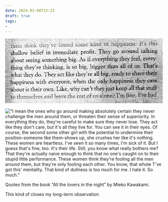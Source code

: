 ```yaml
---
date: 2024-03-08T23:23
draft: true
tags:
- 
---
```


!["It's this shallow belief in immediate profit. They go around talking about seeing something big. As if everything they feel, everything they re thinking, is so big, bigger than all of us. That's what they do. They act like they're all big, ready to share their happiness with everyone, when the only happiness they care about is their own. Like, why can't they just keep all that stuff to themselves and leave the rest of us alone?"](../attachment/vsc-paste/2024030823-240308232430.png)

!["I mean the ones who go around making absolutely certain they never challenge the men around them, or threaten their sense of superiority. In everything they do, they're careful to make sure they never lose. They act like they don't care, but it's all they live for. You can see it in their eyes. Of course, the second some other girl with the potential to undermine their position-someone like them-shows up, she crushes her like it's nothing. These women are heartless. I've seen it so many times, I'm sick of it. But I guess that's fine, too. It's their life. Still, you know what really bothers me? That they're actually naive enough to think that no one's caught on to their stupid little performance. These women think they're fooling all the men around them, but they're only fooling each other. You know, that whole T've got this' mentality. That kind of dullness is too much for me. I hate it. So much."](../attachment/vsc-paste/2024030823-240308232444.png)

Quotes from the book “All the lovers in the night” by Mieko Kawakami.

This kind of closes my long-term observation 